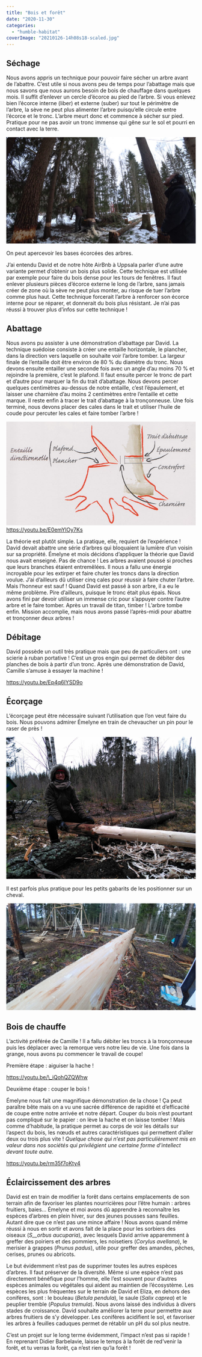 ```yaml
---
title: "Bois et forêt"
date: "2020-11-30"
categories: 
  - "humble-habitat"
coverImage: "20210126-14h08s18-scaled.jpg"
---
```


## Séchage

Nous avons appris un technique pour pouvoir faire sécher un arbre avant de l’abattre. C’est utile si nous avons peu de temps pour l’abattage mais que nous savons que nous aurons besoin de bois de chauffage dans quelques mois. Il suffit d’enlever un cercle d’écorce au pied de l’arbre. Si vous enlevez bien l’écorce interne (liber) et externe (suber) sur tout le périmètre de l’arbre, la sève ne peut plus alimenter l’arbre puisqu’elle circule entre l’écorce et le tronc. L’arbre meurt donc et commence à sécher sur pied. Pratique pour ne pas avoir un tronc immense qui gêne sur le sol et pourri en contact avec la terre.

![](images/20210124-13h38s42-1024x576.jpg)

On peut apercevoir les bases écorcées des arbres.

J’ai entendu David et de notre hôte AirBnb à Uppsala parler d’une autre variante permet d’obtenir un bois plus solide. Cette technique est utilisée par exemple pour faire du bois dense pour les tours de fenêtres. Il faut enlever plusieurs pièces d’écorce externe le long de l’arbre, sans jamais créer de zone où la sève ne peut plus monter, au risque de tuer l’arbre comme plus haut. Cette technique forcerait l’arbre à renforcer son écorce interne pour se réparer, et donnerait du bois plus résistant. Je n’ai pas réussi à trouver plus d’infos sur cette technique !

## Abattage

Nous avons pu assister à une démonstration d’abattage par David. La technique suédoise consiste à créer une entaille horizontale, le plancher, dans la direction vers laquelle on souhaite voir l’arbre tomber. La largeur finale de l’entaille doit être environ de 80 % du diamètre du tronc. Nous devons ensuite entailler une seconde fois avec un angle d’au moins 70 % et rejoindre la première, c’est le plafond. Il faut ensuite percer le tronc de part et d’autre pour marquer la fin du trait d’abattage. Nous devons percer quelques centimètres au-dessus de notre entaille, c’est l’épaulement, et laisser une charnière d’au moins 2 centimètres entre l’entaille et cette marque. Il reste enfin à tracer le trait d’abattage à la tronçonneuse. Une fois terminé, nous devons placer des cales dans le trait et utiliser l’huile de coude pour percuter les cales et faire tomber l’arbre !

![](images/abattage-entaille.jpg) https://youtu.be/E0emYlOy7Ks

La théorie est plutôt simple. La pratique, elle, requiert de l’expérience ! David devait abattre une série d’arbres qui bloquaient la lumière d’un voisin sur sa propriété. Émelyne et mois décidons d’appliquer la théorie que David nous avait enseigné. Pas de chance ! Les arbres avaient poussé si proches que leurs branches étaient entremêlées. Il nous a fallu une énergie incroyable pour les extirper et faire chuter les troncs dans la direction voulue. J’ai d’ailleurs dû utiliser cinq cales pour réussir à faire chuter l’arbre. Mais l’honneur est sauf ! Quand David est passé à son arbre, il a eu le même problème. Pire d’ailleurs, puisque le tronc était plus épais. Nous avons fini par devoir utiliser un immense cric pour s’appuyer contre l’autre arbre et le faire tomber. Après un travail de titan, timber ! L’arbre tombe enfin. Mission accomplie, mais nous avons passé l’après-midi pour abattre et tronçonner deux arbres !

## Débitage

David possède un outil très pratique mais que peu de particuliers ont : une scierie à ruban portative ! C’est un gros engin qui permet de débiter des planches de bois à partir d’un tronc. Après une démonstration de David, Camille s’amuse à essayer la machine !

https://youtu.be/Ep4q6IYSD9o

## Écorçage

L’écorçage peut être nécessaire suivant l’utilisation que l’on veut faire du bois. Nous pouvons admirer Émelyne en train de chevaucher un pin pour le raser de près !

![](images/20201123-12h49s49-1024x768.jpg)

Il est parfois plus pratique pour les petits gabarits de les positionner sur un cheval.

![](images/20201117-10h09s14-1024x576.jpg)

## Bois de chauffe

L’activité préférée de Camille ! Il a fallu débiter les troncs à la tronçonneuse puis les déplacer avec la remorque vers notre lieu de vie. Une fois dans la grange, nous avons pu commencer le travail de coupe!

Première étape : aiguiser la hache !

https://youtu.be/\_iQohQZQWhw

Deuxième étape : couper le bois !

Émelyne nous fait une magnifique démonstration de la chose ! Ça peut paraître bête mais on a vu une sacrée différence de rapidité et d’efficacité de coupe entre notre arrivée et notre départ. Couper du bois n’est pourtant pas compliqué sur le papier : on lève la hache et on laisse tomber ! Mais comme d’habitude, la pratique permet au corps de voir les détails sur l’aspect du bois, les nœuds et autres caractéristiques qui permettent d’aller deux ou trois plus vite ! _Quelque chose qui n’est pas particulièrement mis en valeur dans nos sociétés qui privilégient une certaine forme d’intellect devant toute autre._

https://youtu.be/rm35f7oKty4

## Éclaircissement des arbres

David est en train de modifier la forêt dans certains emplacements de son terrain afin de favoriser les plantes nourricières pour l’être humain : arbres fruitiers, baies… Émelyne et moi avons dû apprendre à reconnaître les espèces d’arbres en plein hiver, sur des jeunes pousses sans feuilles. Autant dire que ce n’est pas une mince affaire ! Nous avons quand même réussi à nous en sortir et avons fait de la place pour les sorbiers des oiseaux (_S__orbus aucuparia_), avec lesquels David arrive apparemment à greffer des poiriers et des pommiers, les noisetiers (_Corylus avellana_), le merisier à grappes (_Prunus padus_), utile pour greffer des amandes, pêches, cerises, prunes ou abricots.

Le but évidemment n’est pas de supprimer toutes les autres espèces d’arbres. Il faut préserver de la diversité. Même si une espèce n’est pas directement bénéfique pour l’homme, elle l’est souvent pour d’autres espèces animales ou végétales qui aident au maintien de l’écosystème. Les espèces les plus fréquentes sur le terrain de David et Eliza, en dehors des conifères, sont : le bouleau (_Betula pendula_), le saule (_Salix caprea_) et le peuplier tremble (_Populus tremula_). Nous avons laissé des individus à divers stades de croissance. David souhaite améliorer la terre pour permettre aux arbres fruitiers de s’y développer. Les conifères acidifient le sol, et favoriser les arbres à feuilles caduques permet de rétablir un pH du sol plus neutre.

C’est un projet sur le long terme évidemment, l’impact n’est pas si rapide ! En reprenant Didier Barbelavie, laisse le temps à la forêt de red’venir la forêt, et tu verras la forêt, ça n’est rien qu’la forêt !
